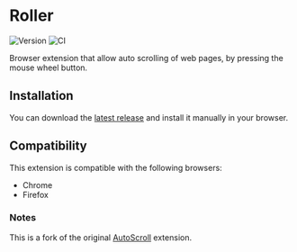 # Roller

![Version](https://img.shields.io/github/v/tag/ubermanu/roller?label=version) ![CI](https://github.com/ubermanu/roller/actions/workflows/ci.yml/badge.svg)

Browser extension that allow auto scrolling of web pages, by pressing the mouse wheel button.

## Installation

You can download the [latest release](https://github.com/ubermanu/roller/releases/latest) and install it manually in your browser.

## Compatibility

This extension is compatible with the following browsers:

- Chrome
- Firefox

### Notes

This is a fork of the original [AutoScroll](https://github.com/Pauan/AutoScroll) extension.
